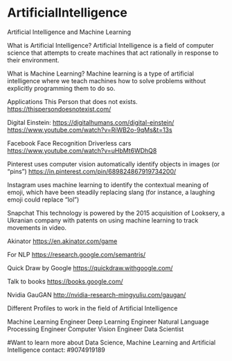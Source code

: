 # ArtificialIntelligence
Artificial Intelligence and Machine Learning

What is Artificial Intelligence?
Artificial Intelligence is a field of computer science that attempts to create machines that act rationally in response to their environment.


What is Machine Learning?
Machine learning is a type of artificial intelligence where we teach machines how to solve problems without explicitly programming them to do so.


Applications
This Person that does not exists. https://thispersondoesnotexist.com/

Digital Einstein: https://digitalhumans.com/digital-einstein/
https://www.youtube.com/watch?v=RiWB2o-9qMs&t=13s


Facebook Face Recognition
Driverless cars
https://www.youtube.com/watch?v=uHbMt6WDhQ8


Pinterest uses computer vision
 automatically identify objects in images (or “pins”) 
https://in.pinterest.com/pin/689824867919734200/


Instagram 
uses machine learning to identify the contextual meaning of emoji, which have been steadily replacing slang (for instance, a laughing emoji could replace “lol”)


Snapchat
This technology is  powered by the 2015 acquisition of Looksery, a Ukranian company with patents on using machine learning to track movements in video.


Akinator
https://en.akinator.com/game

For NLP
https://research.google.com/semantris/


Quick Draw by Google
https://quickdraw.withgoogle.com/


Talk to books
https://books.google.com/


Nvidia GauGAN
http://nvidia-research-mingyuliu.com/gaugan/


Different Profiles to work in the field of Artificial Intelligence

Machine Learning Engineer
Deep Learning Engineer
Natural Language Processing Engineer
Computer Vision Engineer
Data Scientist


#Want to learn more about Data Science, Machine Learning and Artificial Intelligence contact:
#9074919189


